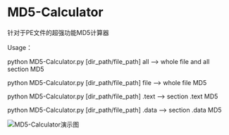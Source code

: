 # MD5-Calculator
针对于PE文件的超强功能MD5计算器


Usage：
 
   python MD5-Calculator.py [dir_path/file_path] all  --> whole file and all section MD5
      
   python MD5-Calculator.py [dir_path/file_path] file  --> whole file MD5
      
   python MD5-Calculator.py [dir_path/file_path] .text  --> section .text MD5
      
   python MD5-Calculator.py [dir_path/file_path] .data  --> section .data MD5
      
   ![MD5-Calculator演示图](https://github.com/G4rb3n/MD5-Calculator/MD5-Calculator.png)
